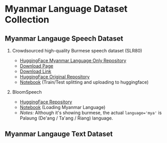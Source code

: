 # Myanmar Language Dataset Collection

## Myanmar Langauge Speech Dataset

1. Crowdsourced high-quality Burmese speech dataset (SLR80)
   - [HuggingFace Myanmar Language Only Repository](https://huggingface.co/datasets/chuuhtetnaing/myanmar-speech-dataset-openslr-80)
   - [Download Page](https://www.openslr.org/80/)
   - [Download Link](https://www.openslr.org/resources/80/my_mm_female.zip)
   - [HuggingFace Original Repository](https://huggingface.co/datasets/openslr/openslr) 
   - [Notebook](Crowdsourced%20Burmese%20Speech%20Dataset/train-test-split.ipynb) (Train/Test splitting and uploading to huggingface)   

2. BloomSpeech
   - [HuggingFace Repository](https://huggingface.co/datasets/sil-ai/bloom-speech)
   - [Notebook](BloomSpeech/load-myanmar-language.ipynb) (Loading Myanmar Language)
   - *Notes:* Although it's showing burmese, the actual `language='mya'` is Palaung (De'ang / Ta'ang / Riang) language.

## Myanmar Langauge Text Dataset

